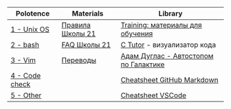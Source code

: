 | Polotence                                                     | Materials                                                                                                               | Library                                                                                  |
|---------------------------------------------------------------|-------------------------------------------------------------------------------------------------------------------------|------------------------------------------------------------------------------------------|
| [1 - Unix OS](polotence/polotence.1_unix-os.md)               | [Правила Школы 21](materials/21school_rules_kzn2020.md)                                                                 | [Training: материалы для обучения](library/training.md)                                  |
| [2 - bash](polotence/polotence.2_bash.md)                     | [FAQ Школы 21](https://docs.google.com/spreadsheets/d/1TdkoNjlj8RChC64Vi9igEjNY2q_sc_JMcunMk3oYywg/edit#gid=1558877365) | [C Tutor](http://pythontutor.com/c.html#mode=display) - визуализатор кода                |
| [3 - Vim](polotence/polotence.3_vim.md)                       | [Переводы](materials/translations.md)                                                                                   | [Адам Дуглас - Автостопом по Галактике](library/adam_duglas-avtostopom_po_galaktike.pdf) |
| [4 - Code check](polotence/polotence.4_code-check.md)         |                                                                                                                         | [Cheatsheet GitHub Markdown](./library/cheatsheet_gh-markdown.md)                        |
| [5 - Other](polotence/polotence.5_other.md)                   |                                                                                                                         | [Cheatsheet VSCode](./library/cheatsheet_vscode.md)                                      |
